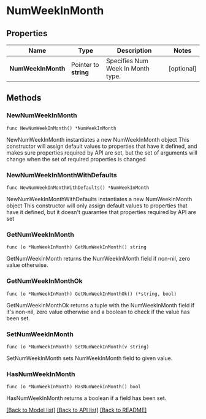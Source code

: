 # NumWeekInMonth

## Properties

Name | Type | Description | Notes
------------ | ------------- | ------------- | -------------
**NumWeekInMonth** | Pointer to **string** | Specifies Num Week In Month type. | [optional] 

## Methods

### NewNumWeekInMonth

`func NewNumWeekInMonth() *NumWeekInMonth`

NewNumWeekInMonth instantiates a new NumWeekInMonth object
This constructor will assign default values to properties that have it defined,
and makes sure properties required by API are set, but the set of arguments
will change when the set of required properties is changed

### NewNumWeekInMonthWithDefaults

`func NewNumWeekInMonthWithDefaults() *NumWeekInMonth`

NewNumWeekInMonthWithDefaults instantiates a new NumWeekInMonth object
This constructor will only assign default values to properties that have it defined,
but it doesn't guarantee that properties required by API are set

### GetNumWeekInMonth

`func (o *NumWeekInMonth) GetNumWeekInMonth() string`

GetNumWeekInMonth returns the NumWeekInMonth field if non-nil, zero value otherwise.

### GetNumWeekInMonthOk

`func (o *NumWeekInMonth) GetNumWeekInMonthOk() (*string, bool)`

GetNumWeekInMonthOk returns a tuple with the NumWeekInMonth field if it's non-nil, zero value otherwise
and a boolean to check if the value has been set.

### SetNumWeekInMonth

`func (o *NumWeekInMonth) SetNumWeekInMonth(v string)`

SetNumWeekInMonth sets NumWeekInMonth field to given value.

### HasNumWeekInMonth

`func (o *NumWeekInMonth) HasNumWeekInMonth() bool`

HasNumWeekInMonth returns a boolean if a field has been set.


[[Back to Model list]](../README.md#documentation-for-models) [[Back to API list]](../README.md#documentation-for-api-endpoints) [[Back to README]](../README.md)


